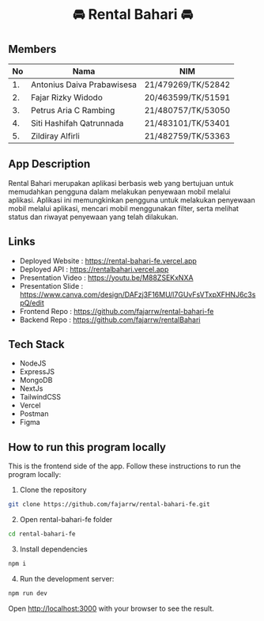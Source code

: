 <h1 align="center">
    🚘 Rental Bahari 🚘
</h1>

## Members
| No | Nama | NIM |
| --- | --- | --- |
| 1. | Antonius Daiva Prabawisesa | 21/479269/TK/52842 |
| 2. | Fajar Rizky Widodo | 20/463599/TK/51591 |
| 3. | Petrus Aria C Rambing | 21/480757/TK/53050 |
| 4. | Siti Hashifah Qatrunnada | 21/483101/TK/53401 |
| 5. | Zildiray Alfirli | 21/482759/TK/53363 |

## App Description
Rental Bahari merupakan aplikasi berbasis web yang bertujuan untuk memudahkan pengguna dalam melakukan penyewaan mobil melalui aplikasi. Aplikasi ini memungkinkan pengguna untuk melakukan penyewaan mobil melalui aplikasi, mencari mobil menggunakan filter, serta melihat status dan riwayat penyewaan yang telah dilakukan.

## Links
- Deployed Website   : https://rental-bahari-fe.vercel.app
- Deployed API       : https://rentalbahari.vercel.app
- Presentation Video : https://youtu.be/M88ZSEKxNXA
- Presentation Slide : https://www.canva.com/design/DAFzj3F16MU/l7GUvFsVTxpXFHNJ6c3spQ/edit
- Frontend Repo      : https://github.com/fajarrw/rental-bahari-fe
- Backend Repo       : https://github.com/fajarrw/rentalBahari

## Tech Stack
- NodeJS
- ExpressJS
- MongoDB
- NextJs
- TailwindCSS
- Vercel
- Postman
- Figma

## How to run this program locally
This is the frontend side of the app. Follow these instructions to run the program locally:
1. Clone the repository 
```bash
git clone https://github.com/fajarrw/rental-bahari-fe.git
```
2. Open rental-bahari-fe folder
```bash
cd rental-bahari-fe
```
3. Install dependencies
```bash
npm i
``` 
4. Run the development server:
```bash
npm run dev
```

Open [http://localhost:3000](http://localhost:3000) with your browser to see the result.
